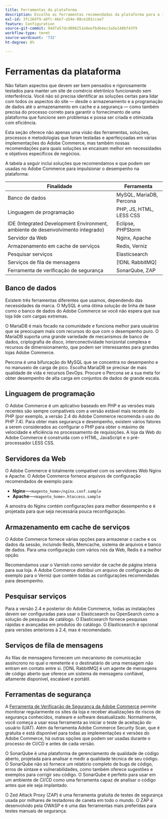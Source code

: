 ```yaml
---
title: Ferramentas da plataforma
description: Escolha as ferramentas recomendadas da plataforma para a implementação do Adobe Commerce.
exl-id: 3fc164f9-a0fc-46e7-a54e-08ce101ccae7
feature: Configuration
source-git-commit: 94d7a57dcd006251e8eefbdb4ec3a5e140bf43f9
workflow-type: tm+mt
source-wordcount: '732'
ht-degree: 0%

---
```


# Ferramentas da plataforma

Não faltam aspectos que devem ser bem pensados e rigorosamente testados para manter um site de comércio eletrônico funcionando sem interferência. Você não só precisa identificar as soluções certas para lidar com todos os aspectos do site — desde o armazenamento e a programação de dados até o armazenamento em cache e a segurança — como também precisa do processo correto para garantir o fornecimento de uma plataforma que funcione sem problemas e possa ser criada e otimizada com eficiência.

Esta seção oferece não apenas uma visão das ferramentas, soluções, processos e metodologias que foram testadas e aperfeiçoadas em várias implementações do Adobe Commerce, mas também nossas recomendações para quais soluções se encaixam melhor em necessidades e objetivos específicos de negócios.

A tabela a seguir inclui soluções que recomendamos e que podem ser usadas no Adobe Commerce para impulsionar o desempenho na plataforma:

| Finalidade | Ferramenta |
|------------------------------------------|-------------------------|
| Banco de dados | MySQL, MariaDB, Percona |
| Linguagem de programação | PHP, JS, HTML, LESS CSS |
| IDE (Integrated Development Environment, ambiente de desenvolvimento integrado) | Eclipse, PHPStorm |
| Servidor da Web | Nginx, Apache |
| Armazenamento em cache de serviços | Redis, Verniz |
| Pesquisar serviços | Elasticsearch |
| Serviços de fila de mensagens | [!DNL RabbitMQ] |
| Ferramenta de verificação de segurança | SonarQube, ZAP |

## Banco de dados

Existem três ferramentas diferentes que usamos, dependendo das necessidades da marca. O MySQL é uma ótima solução de linha de base como o banco de dados do Adobe Commerce se você não espera que sua loja lide com cargas extremas.

O MariaDB é mais focado na comunidade e funciona melhor para usuários que se preocupam mais com recursos do que com o desempenho puro. O MariaDB suporta uma grande variedade de mecanismos de banco de dados, criptografia de disco, interconectividade horizontal complexa e recursos de dimensionamento, que podem ser interessantes para grandes lojas Adobe Commerce.

Percona é uma bifurcação do MySQL que se concentra no desempenho e no manuseio de carga de pico. Escolha MariaDB se precisar de mais qualidade de vida e recursos DevOps. Procure o Percona se a sua meta for obter desempenho de alta carga em conjuntos de dados de grande escala.

## Linguagem de programação

O Adobe Commerce é um aplicativo baseado em PHP e as versões mais recentes são sempre compatíveis com a versão estável mais recente do PHP (por exemplo, a versão 2.4 do Adobe Commerce recomenda o uso do PHP 7.4). Para obter mais segurança e desempenho, existem vários fatores a serem considerados ao configurar o PHP para obter o máximo de velocidade e eficiência no processamento de requisições. A loja da Web do Adobe Commerce é construída com o HTML, JavaScript e o pré-processador LESS CSS.

## Servidores da Web

O Adobe Commerce é totalmente compatível com os servidores Web Nginx e Apache. O Adobe Commerce fornece arquivos de configuração recomendados de exemplo para:

- **Nginx**—`<magento_home>/nginx.conf.sample`
- **Apache**—`<magento_home>.htaccess.sample`

A amostra do Nginx contém configurações para melhor desempenho e é projetada para que seja necessária pouca reconfiguração.

## Armazenamento em cache de serviços

O Adobe Commerce fornece várias opções para armazenar o cache e os dados da sessão, incluindo Redis, Memcache, sistema de arquivos e banco de dados. Para uma configuração com vários nós da Web, Redis é a melhor opção.

Recomendamos usar o Varnish como servidor de cache de página inteira para sua loja. A Adobe Commerce distribui um arquivo de configuração de exemplo para o Verniz que contém todas as configurações recomendadas para desempenho.

## Pesquisar serviços

Para a versão 2.4 e posterior do Adobe Commerce, todas as instalações devem ser configuradas para usar o Elasticsearch ou OpenSearch como a solução de pesquisa de catálogo. O Elasticsearch fornece pesquisas rápidas e avançadas em produtos do catálogo. O Elasticsearch é opcional para versões anteriores à 2.4, mas é recomendado.

## Serviços de fila de mensagens

As filas de mensagens fornecem um mecanismo de comunicação assíncrono no qual o remetente e o destinatário de uma mensagem não entram em contato entre si. [!DNL RabbitMQ] é um agente de mensagens de código aberto que oferece um sistema de mensagens confiável, altamente disponível, escalável e portátil.

## Ferramentas de segurança

A [Ferramenta de Verificação de Segurança da Adobe Commerce](https://docs.magento.com/user-guide/magento/security-scan.html) permite monitorar regularmente os sites da loja e receber atualizações de riscos de segurança conhecidos, malware e software desatualizado. Normalmente, você começa a usar essa ferramenta ao iniciar o teste de aceitação do usuário (UAT). Além da ferramenta Adobe Commerce Security Scan, que é gratuita e está disponível para todas as implementações e versões do Adobe Commerce, há outras opções que podem ser usadas durante o processo de CI/CD e antes de cada versão.

O SonarQube é uma plataforma de gerenciamento de qualidade de código aberto, projetada para analisar e medir a qualidade técnica de seu código. O SonarQube não só fornece um relatório completo de bugs de código, erros de sintaxe e vulnerabilidades, como também oferece sugestões e exemplos para corrigir seu código. O SonarQube é perfeito para usar em um ambiente de CI/CD como uma ferramenta capaz de analisar o código antes que ele seja implantado.

O Zed Attack Proxy (ZAP) é uma ferramenta gratuita de testes de segurança usada por milhares de testadores de caneta em todo o mundo. O ZAP é desenvolvido pela OWASP e é uma das ferramentas mais preferidas para testes manuais de segurança.
